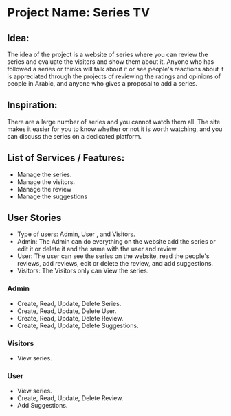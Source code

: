 # Project Name: Series TV

## Idea:
The idea of the project is a website of series where you can review the series and evaluate the visitors and show them about it. Anyone who has followed a series or thinks will talk about it or see people's reactions about it is appreciated through the projects of reviewing the ratings and opinions of people in Arabic, and anyone who gives a proposal to add a series.

## Inspiration:
There are a large number of series and you cannot watch them all. The site makes it easier for you to know whether or not it is worth watching, and you can discuss the series on a dedicated platform.


## List of Services / Features:

- Manage the series.
- Manage the visitors.
- Manage the review
- Manage the suggestions


## User Stories
- Type of users: Admin, User , and Visitors.
- Admin: The Admin can do everything on the website add the series or edit it or delete it and the same with the user and review .
- User: The user can see the series on the website, read the people's reviews, add reviews, edit or delete the review, and add suggestions.
-  Visitors: The Visitors only can View the series.
### Admin

- Create, Read, Update, Delete Series.
- Create, Read, Update, Delete User.
- Create, Read, Update, Delete Review.
- Create, Read, Update, Delete Suggestions.


### Visitors

- View series.

### User

- View series.
- Create, Read, Update, Delete Review.
- Add Suggestions.


